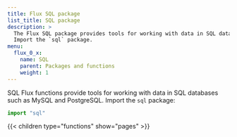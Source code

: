 ```yaml
---
title: Flux SQL package
list_title: SQL package
description: >
  The Flux SQL package provides tools for working with data in SQL databases such as MySQL and PostgreSQL.
  Import the `sql` package.
menu:
  flux_0_x:
    name: SQL
    parent: Packages and functions
    weight: 1
---
```


SQL Flux functions provide tools for working with data in SQL databases such as MySQL and PostgreSQL.
Import the `sql` package:

```js
import "sql"
```

{{< children type="functions" show="pages" >}}
